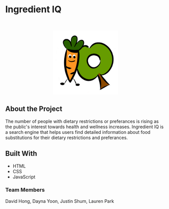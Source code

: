 # Ingredient IQ

<br />
<p align="center">
    <img src="images/logo.PNG" height="200">
</p>

## About the Project

The number of people with dietary restrictions or preferances is rising as the public's interest towards health and wellness increases. Ingredient IQ is a search engine that helps users find detailed information about food substitutions for their dietary restrictions and preferances.

## Built With

* HTML
* CSS
* JavaScript

### Team Members

David Hong, Dayna Yoon, Justin Shum, Lauren Park




